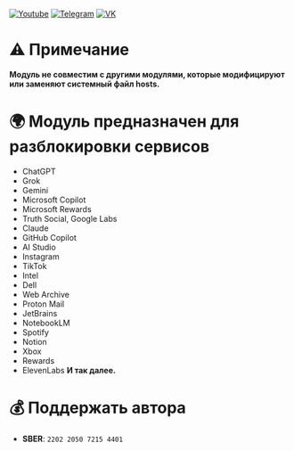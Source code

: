 [![Youtube](https://user-images.githubusercontent.com/64781822/185656066-cdb875f1-ade6-4499-ae50-79a4f61fdc3e.png)](https://www.youtube.com/@avencores/) [![Telegram](https://user-images.githubusercontent.com/64781822/185657127-657c530b-3849-4931-ab91-63d6f0508330.png)](https://t.me/avencoresyt) [![VK](https://user-images.githubusercontent.com/64781822/185657778-21a240e2-da1f-4b72-b37e-447c9adebfcb.png)](https://vk.com/avencoresvk)

# ⚠ Примечание
**Модуль не совместим с другими модулями, которые модифицируют или заменяют системный файл hosts.**

# 🌍 Модуль предназначен для разблокировки сервисов
* ChatGPT
* Grok
* Gemini
* Microsoft Copilot
* Microsoft Rewards
* Truth Social, Google Labs
* Claude
* GitHub Copilot
* AI Studio
* Instagram
* TikTok
* Intel
* Dell
* Web Archive
* Proton Mail
* JetBrains
* NotebookLM
* Spotify
* Notion
* Xbox
* Rewards
* ElevenLabs
**И так далее.**

# 💰 Поддержать автора
+ **SBER**: `2202 2050 7215 4401`
